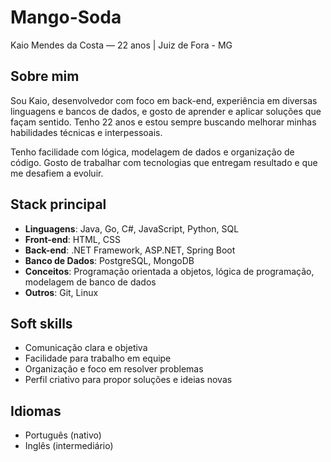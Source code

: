 # Mango-Soda  
Kaio Mendes da Costa — 22 anos | Juiz de Fora - MG

## Sobre mim

Sou Kaio, desenvolvedor com foco em back-end, experiência em diversas linguagens e bancos de dados, e gosto de aprender e aplicar soluções que façam sentido. Tenho 22 anos e estou sempre buscando melhorar minhas habilidades técnicas e interpessoais.

Tenho facilidade com lógica, modelagem de dados e organização de código. Gosto de trabalhar com tecnologias que entregam resultado e que me desafiem a evoluir.

## Stack principal

- **Linguagens**: Java, Go, C#, JavaScript, Python, SQL  
- **Front-end**: HTML, CSS  
- **Back-end**: .NET Framework, ASP.NET, Spring Boot  
- **Banco de Dados**: PostgreSQL, MongoDB  
- **Conceitos**: Programação orientada a objetos, lógica de programação, modelagem de banco de dados  
- **Outros**: Git, Linux  

## Soft skills

- Comunicação clara e objetiva  
- Facilidade para trabalho em equipe  
- Organização e foco em resolver problemas  
- Perfil criativo para propor soluções e ideias novas  

## Idiomas

- Português (nativo)  
- Inglês (intermediário)

